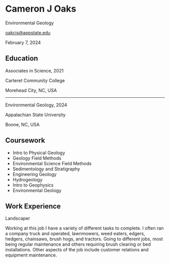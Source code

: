 Cameron J Oaks 
====
Environmental Geology 

oakcjs@appstate.edu

February 7, 2024 

Education 
------------
Associates in Science, 2021

Carteret Community College

Morehead City, NC, USA

-------

Environmental Geology, 2024

Appalachian State University 

Boone, NC, USA 

Coursework
----
- Intro to Physical Geology
- Geology Field Methods
- Environmental Science Field Methods
- Sedimentology and Stratigraphy
- Engineering Geology
- Hydrogeology
- Intro to Geophysics
- Environmental Geology 

Work Experience
----
Landscaper

Working at this job I have a variety of different tasks to complete. I often ran a company truck and operated, lawnmowers, weed eaters, edgers, hedgers, chainsaws, brush hogs, and tractors. Going to different jobs, most being regular maintenance and others requiring brush clearing or bed installations. Other aspects of the job include customer relations and equipment maintenance.	


